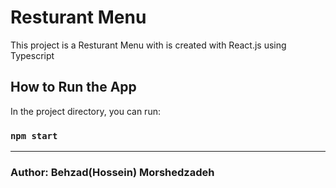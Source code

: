 # Resturant Menu

This project is a Resturant Menu with is created with React.js using Typescript

## How to Run the App

In the project directory, you can run:

### `npm start`

---

### Author: Behzad(Hossein) Morshedzadeh
